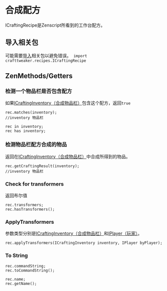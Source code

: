 # 合成配方

ICraftingRecipe是Zenscript所看到的工作台配方。


## 导入相关包
可能需要[导入](/AdvancedFunctions/Import)相关包以避免错误。 
`import crafttweaker.recipes.ICraftingRecipe`

## ZenMethods/Getters

### 检测一个物品栏是否包含配方

如果[ICraftingInventory（合成物品栏）](ICraftingInventory)包含这个配方，返回`true`
```
rec.matches(inventory);
//inventory 物品栏

rec in inventory;
rec has inventory;
```

### 检测物品栏配方合成的物品

返回在[ICraftingInventory（合成物品栏）](ICraftingInventory)中合成所得到的物品。

```
rec.getCraftingResult(inventory);
//inventory 物品栏
```


### Check for transformers
返回布尔值
```
rec.transformers;
rec.hasTransformers();
```

### ApplyTransformers

参数类型分别是[ICraftingInventory（合成物品栏）](ICraftingInventory)和[IPlayer（玩家）](/Vanilla/Players/IPlayer)。
```
rec.applyTransformers(ICraftingInventory inventory, IPlayer byPlayer);
```

### To String
```
rec.commandString;
rec.toCommandString();

rec.name;
rec.getName();
```
